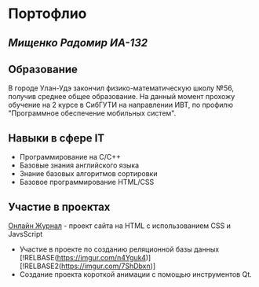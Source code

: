 # Портофлио

## _Мищенко Радомир ИА-132_

## Образование
В городе Улан-Удэ закончил физико-математическую школу №56, получив среднее общее образование.
На данный момент прохожу обучение на 2 курсе в СибГУТИ на направлении ИВТ, по профилю "Программное обеспечение мобильных систем".

## Навыки в сфере IT

- Программирование на C/C++
- Базовые знания английского языка
- Знание базовых алгоритмов сортировки
- Базовое программирование HTML/CSS

## Участие в проектах

[Онлайн Журнал](http://radomir.7m.pl) - проект сайта на HTML с использованием CSS и JavsScript
- Участие в проекте по созданию реляционной базы данных
[!RELBASE(https://imgur.com/n4Yguk4)]
[!RELBASE2(https://imgur.com/7ShDbxn)]
- Создание проекта короткой анимации с помощью инструментов Qt.